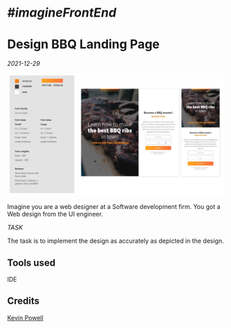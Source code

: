 # *#imagineFrontEnd*
# Design BBQ Landing Page
*2021-12-29*

![BBQ Master](/bbq_landing.JPG "BBQ_Master")

Imagine you are a web designer at a Software development firm. You got a Web design from the UI engineer. 

*TASK*

The task is to implement the design as accurately as depicted in the design.


## Tools used
IDE

## Credits
[Kevin Powell](https://scrimba.com/learn/frontend)

